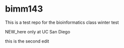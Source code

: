 # bimm143

This is a test repo for the bioinformatics class winter test

NEW_here only at UC San Diego



this is the second edit

